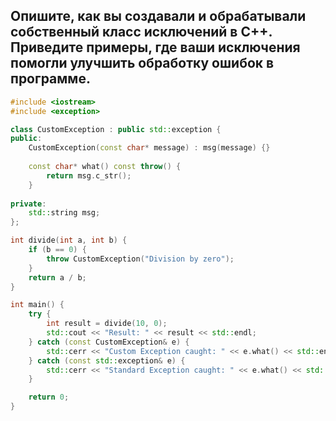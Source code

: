 ## Опишите, как вы создавали и обрабатывали собственный класс исключений в C++. Приведите примеры, где ваши исключения помогли улучшить обработку ошибок в программе.

```cpp
#include <iostream>
#include <exception>

class CustomException : public std::exception {
public:
    CustomException(const char* message) : msg(message) {}
    
    const char* what() const throw() {
        return msg.c_str();
    }
    
private:
    std::string msg;
};

int divide(int a, int b) {
    if (b == 0) {
        throw CustomException("Division by zero");
    }
    return a / b;
}

int main() {
    try {
        int result = divide(10, 0);
        std::cout << "Result: " << result << std::endl;
    } catch (const CustomException& e) {
        std::cerr << "Custom Exception caught: " << e.what() << std::endl;
    } catch (const std::exception& e) {
        std::cerr << "Standard Exception caught: " << e.what() << std::endl;
    }

    return 0;
}
```
